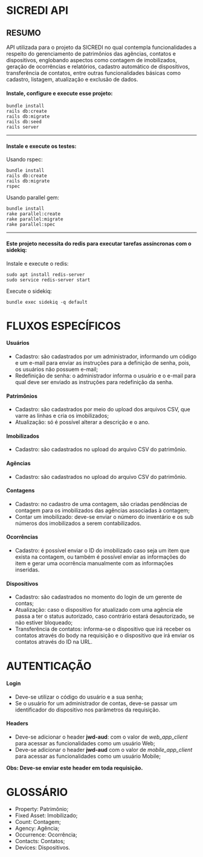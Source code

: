 # SICREDI API
## RESUMO
API utilizada para o projeto da SICREDI no qual contempla funcionalidades a respeito do gerenciamento de patrimônios das agências, contatos e dispositivos, englobando aspectos como contagem de imobilizados, geração de ocorrências e relatórios, cadastro automático de dispositivos, transferência de contatos, entre outras funcionalidades básicas como cadastro, listagem, atualização e exclusão de dados.

####  Instale, configure e execute esse projeto:
```
bundle install
rails db:create
rails db:migrate
rails db:seed
rails server
```
----
#### Instale e execute os testes:
Usando rspec:
```
bundle install
rails db:create
rails db:migrate
rspec
```
Usando parallel gem:
```
bundle install
rake parallel:create
rake parallel:migrate
rake parallel:spec
```
----
#### Este projeto necessita do redis para executar tarefas assíncronas com o sidekiq:

Instale e execute o redis:
```
sudo apt install redis-server
sudo service redis-server start
```
Execute o sidekiq:
```
bundle exec sidekiq -q default
```

# FLUXOS ESPECÍFICOS
#### **Usuários**
- Cadastro: são cadastrados por um administrador, informando um código e um e-mail para enviar as instruções para a definição de senha, pois, os usuários não possuem e-mail;
- Redefinição de senha: o administrador informa o usuário e o e-mail para qual deve ser enviado as instruções para redefinição da senha.

#### **Patrimônios**
- Cadastro: são cadastrados por meio do upload dos arquivos CSV, que varre as linhas e cria os imobilizados;
- Atualização: só é possível alterar a descrição e o ano.

#### **Imobilizados**
- Cadastro: são cadastrados no upload do arquivo CSV do patrimônio.
#### **Agências**
- Cadastro: são cadastrados no upload do arquivo CSV do patrimônio.
#### **Contagens**
- Cadastro: no cadastro de uma contagem, são criadas pendências de contagem para os imobilizados das agências associadas à contagem;
- Contar um imobilizado: deve-se enviar o número do inventário e os sub números dos imobilizados a serem contabilizados.
#### **Ocorrências**
- Cadastro: é possível enviar o ID do imobilizado caso seja um item que exista na contagem, ou também é possível enviar as informações do item e gerar uma ocorrência manualmente com as informações inseridas.
#### **Dispositivos**
- Cadastro: são cadastrados no momento do login de um gerente de contas;
- Atualização: caso o dispositivo for atualizado com uma agência ele passa a ter o status autorizado, caso contrário estará desautorizado, se não estiver bloqueado;
- Transferência de contatos: informa-se o dispositivo que irá receber os contatos através do body na requisição e o dispositivo que irá enviar os contatos através do ID na URL.

# AUTENTICAÇÃO
#### **Login**
- Deve-se utilizar o código do usuário e a sua senha;
- Se o usuário for um administrador de contas, deve-se passar um identificador do dispositivo nos parâmetros da requisição.

#### **Headers**
- Deve-se adicionar o header **jwd-aud**: com o valor de *web_app_client* para acessar as funcionalidades como um usuário Web;
- Deve-se adicionar o header **jwd-aud** com o valor de *mobile_app_client* para acessar as funcionalidades como um usuário Mobile;

**Obs: Deve-se enviar este header em toda requisição.**

# GLOSSÁRIO
- Property: Patrimônio;
- Fixed Asset: Imobilizado;
- Count: Contagem;
- Agency: Agência;
- Occurrence: Ocorrência;
- Contacts: Contatos;
- Devices: Dispositivos.
